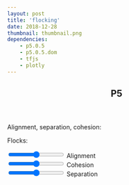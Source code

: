```yaml
---
layout: post
title: 'flocking'
date: 2018-12-28
thumbnail: thumbnail.png
dependencies:
    - p5.0.5
    - p5.0.5.dom
    - tfjs
    - plotly
---
```


<body>
    <header><h2>P5</h2></header>
    <p>Alignment, separation, cohesion:</p>
    <div id="boids" class="sketch"><!-- Our sketch will go here! --></div>
    <p>Flocks:</p>
    <div id="full_flock" class="sketch"><!-- Our sketch will go here! --></div>
    <div class="slidecontainer">
        <div>
            <input
                type="range"
                min="0"
                max="2"
                value="1"
                step="0.1"
                class="slider"
                id="alignment"
            />
            <label for="alignment">Alignment <span id="align_val"></span></label>
        </div>
        <div>
            <input type="range" min="0" max="2" value="1" step="0.1" class="slider" id="cohesion" />
            <label for="cohesion">Cohesion <span id="cohes_val"></span></label>
        </div>
        <div>
            <input
                type="range"
                min="0"
                max="2"
                value="1"
                step="0.1"
                class="slider"
                id="separation"
            />
            <label for="separation">Separation <span id="separ_val"></span></label>
        </div>
    </div>

<script>
    document.getElementById('alignment').oninput = function() {
        document.getElementById('align_val').innerHTML = this.value;
    };
    document.getElementById('cohesion').oninput = function() {
        document.getElementById('cohes_val').innerHTML = this.value;
    };
    document.getElementById('separation').oninput = function() {
        document.getElementById('separ_val').innerHTML = this.value;
    };
</script>

</body>

<script src="js/bundle.js"></script>
